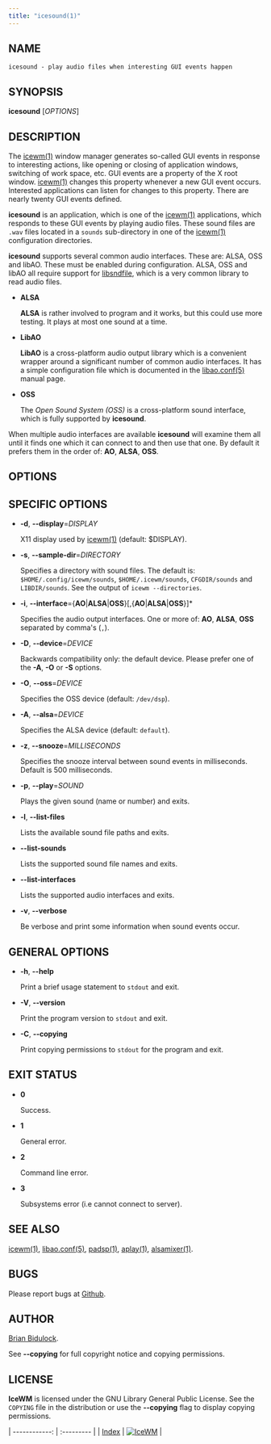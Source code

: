 ```yaml
---
title: "icesound(1)"
---
```

## NAME

    icesound - play audio files when interesting GUI events happen

## SYNOPSIS

**icesound** \[_OPTIONS_\]

## DESCRIPTION

The [icewm(1)](icewm) window manager generates so-called GUI events in
response to interesting actions, like opening or closing of application
windows, switching of work space, etc.  GUI events are a property of the
X root window.  [icewm(1)](icewm) changes this property whenever a new GUI
event occurs.  Interested applications can listen for changes to this
property.  There are nearly twenty GUI events defined.

**icesound** is an application, which is one of the [icewm(1)](icewm)
applications, which responds to these GUI events by playing audio files.
These sound files are `.wav` files located in a `sounds` sub-directory
in one of the [icewm(1)](icewm) configuration directories.

**icesound** supports several common audio interfaces.  These are: ALSA,
OSS and libAO.  These must be enabled during configuration.
ALSA, OSS and libAO all require support for [libsndfile](https://en.wikipedia.org/wiki/Libsndfile), which is a
very common library to read audio files.

- **ALSA**

    **ALSA** is rather involved to program and it works, but this could use
    more testing.  It plays at most one sound at a time.

- **LibAO**

    **LibAO** is a cross-platform audio output library which is a convenient
    wrapper around a significant number of common audio interfaces.  It has
    a simple configuration file which is documented in the [libao.conf(5)](https://manned.org/libao.conf.5)
    manual page.

- **OSS**

    The _Open Sound System (OSS)_ is a cross-platform sound interface,
    which is fully supported by **icesound**.

When multiple audio interfaces are available **icesound** will examine
them all until it finds one which it can connect to and then use that
one. By default it prefers them in the order of: **AO**, **ALSA**, **OSS**.

## OPTIONS

## SPECIFIC OPTIONS

- **-d**, **--display**=_DISPLAY_

    X11 display used by [icewm(1)](icewm) (default: $DISPLAY).

- **-s**, **--sample-dir**=_DIRECTORY_

    Specifies a directory with sound files.  The default is:
    `$HOME/.config/icewm/sounds`, `$HOME/.icewm/sounds`, `CFGDIR/sounds`
    and `LIBDIR/sounds`.  See the output of `icewm --directories`.

- **-i**, **--interface**={**AO**\|**ALSA**\|**OSS**}\[,{**AO**\|**ALSA**\|**OSS**}\]\*

    Specifies the audio output interfaces. One or more of: **AO**,
    **ALSA**, **OSS** separated by comma's (`,`).

- **-D**, **--device**=_DEVICE_

    Backwards compatibility only: the default device.
    Please prefer one of the **-A**, **-O** or **-S** options.

- **-O**, **--oss**=_DEVICE_

    Specifies the OSS device (default: `/dev/dsp`).

- **-A**, **--alsa**=_DEVICE_

    Specifies the ALSA device (default: `default`).

- **-z**, **--snooze**=_MILLISECONDS_

    Specifies the snooze interval between sound events
    in milliseconds.  Default is 500 milliseconds.

- **-p**, **--play**=_SOUND_

    Plays the given sound (name or number) and exits.

- **-l**, **--list-files**

    Lists the available sound file paths and exits.

- **--list-sounds**

    Lists the supported sound file names and exits.

- **--list-interfaces**

    Lists the supported audio interfaces and exits.

- **-v**, **--verbose**

    Be verbose and print some information when sound events occur.

## GENERAL OPTIONS

- **-h**, **--help**

    Print a brief usage statement to `stdout` and exit.

- **-V**, **--version**

    Print the program version to `stdout` and exit.

- **-C**, **--copying**

    Print copying permissions to `stdout` for the program and exit.

## EXIT STATUS

- **0**

    Success.

- **1**

    General error.

- **2**

    Command line error.

- **3**

    Subsystems error (i.e cannot connect to server).

## SEE ALSO

[icewm(1)](icewm),
[libao.conf(5)](https://manned.org/libao.conf.5),
[padsp(1)](https://manned.org/padsp.1),
[aplay(1)](https://manned.org/aplay.1),
[alsamixer(1)](https://manned.org/alsamixer.1).

## BUGS

Please report bugs at [Github](https://github.com/bbidulock/icewm/issues).

## AUTHOR

[Brian Bidulock](mailto:bidulock@openss7.org).

See **--copying** for full copyright notice and copying permissions.

## LICENSE

**IceWM** is licensed under the GNU Library General Public License.
See the `COPYING` file in the distribution or use the **--copying** flag
to display copying permissions.

| ------------: | :--------- |
| [Index](/man) | [![IceWM](/images/logom.jpg "ice-wm.org")](https://ice-wm.org "ice-wm.org") |
